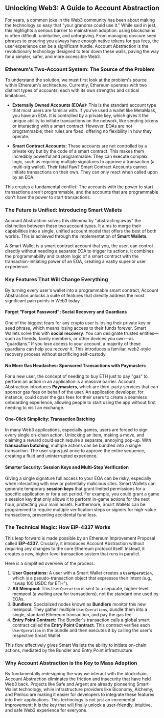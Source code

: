 ## Unlocking Web3: A Guide to Account Abstraction

For years, a common joke in the Web3 community has been about making the technology so easy that "your grandma could use it." While said in jest, this highlights a serious barrier to mainstream adoption: using blockchains is often difficult, unintuitive, and unforgiving. From managing obscure seed phrases to ensuring you always have enough native tokens for gas fees, the user experience can be a significant hurdle. Account Abstraction is the revolutionary technology designed to tear down these walls, paving the way for a simpler, safer, and more accessible Web3.

### Ethereum's Two-Account System: The Source of the Problem

To understand the solution, we must first look at the problem's source within Ethereum's architecture. Currently, Ethereum operates with two distinct types of accounts, each with its own strengths and critical limitations.

*   **Externally Owned Accounts (EOAs):** This is the standard account type that most users are familiar with. If you’ve used a wallet like MetaMask, you have an EOA. It is controlled by a private key, which gives it the unique ability to initiate transactions on the network, like sending tokens or interacting with a smart contract. However, EOAs are not programmable; their rules are fixed, offering no flexibility in how they operate.

*   **Smart Contract Accounts:** These accounts are not controlled by a private key but by the code of a smart contract. This makes them incredibly powerful and programmable. They can execute complex logic, such as requiring multiple signatures to approve a transaction (a multi-sig wallet). Their fatal flaw? Smart Contract Accounts cannot initiate transactions on their own. They can only react when called upon by an EOA.

This creates a fundamental conflict: The accounts with the power to start transactions aren't programmable, and the accounts that are programmable don't have the power to start transactions.

### The Future is Unified: Introducing Smart Wallets

Account Abstraction solves this dilemma by "abstracting away" the distinction between these two account types. It aims to merge their capabilities into a single, unified account model that offers the best of both worlds. This is achieved through the implementation of **Smart Wallets**.

A Smart Wallet is a smart contract account that you, the user, can control directly without needing a separate EOA to trigger its actions. It combines the programmability and custom logic of a smart contract with the transaction-initiating power of an EOA, creating a vastly superior user experience.

### Key Features That Will Change Everything

By turning every user's wallet into a programmable smart contract, Account Abstraction unlocks a suite of features that directly address the most significant pain points in Web3 today.

#### Forget "Forgot Password": Social Recovery and Guardians

One of the biggest fears for any crypto user is losing their private key or seed phrase, which means losing access to their funds forever. Smart Wallets solve this with **social recovery**. You can designate trusted entities—such as friends, family members, or other devices you own—as "guardians." If you lose access to your account, a majority of these guardians can help you recover it. This introduces a familiar, web2-style recovery process without sacrificing self-custody.

#### No More Gas Headaches: Sponsored Transactions with Paymasters

For a new user, the concept of needing to buy ETH just to pay "gas" to perform an action in an application is a massive barrier. Account Abstraction introduces **Paymasters**, which are third-party services that can sponsor gas fees on behalf of the user. An application developer, for instance, could cover the gas fees for their users to create a seamless onboarding experience, allowing people to start using the app without first needing to visit an exchange.

#### One-Click Simplicity: Transaction Batching

In many Web3 applications, especially games, users are forced to sign every single on-chain action. Unlocking an item, making a move, and claiming a reward could each require a separate, annoying pop-up. With **transaction batching**, multiple actions can be bundled into a single transaction. The user signs just once to approve the entire sequence, creating a fluid and uninterrupted experience.

#### Smarter Security: Session Keys and Multi-Step Verification

Giving a single signature full access to your EOA can be risky, especially when interacting with new or potentially malicious sites. Smart Wallets can generate temporary **session keys** that grant limited permissions for a specific application or for a set period. For example, you could grant a game a session key that only allows it to perform in-game actions for the next hour, protecting your main assets. Furthermore, Smart Wallets can be programmed to require multiple verification steps or signers for high-value transactions, preventing accidental fund loss.

### The Technical Magic: How EIP-4337 Works

This leap forward is made possible by an Ethereum Improvement Proposal called **EIP-4337**. Crucially, it introduces Account Abstraction without requiring any changes to the core Ethereum protocol itself. Instead, it creates a new, higher-level transaction system that runs in parallel.

Here is a simplified overview of the process:

1.  **User Operations:** A user with a Smart Wallet creates a **`UserOperation`**, which is a pseudo-transaction object that expresses their intent (e.g., "swap 100 USDC for ETH").
2.  **Alt Mempool:** This `UserOperation` is sent to a separate, higher-level mempool (a waiting area for transactions), not the standard one used by EOAs.
3.  **Bundlers:** Specialized nodes known as **Bundlers** monitor this new mempool. They gather multiple `UserOperations`, bundle them into a single, standard Ethereum transaction, and pay the gas fee.
4.  **Entry Point Contract:** The Bundler's transaction calls a global smart contract called the **Entry Point Contract**. This contract verifies each `UserOperation` in the bundle and then executes it by calling the user's respective Smart Wallet.

This flow effectively gives Smart Wallets the ability to initiate on-chain actions, mediated by the Bundler and Entry Point infrastructure.

### Why Account Abstraction is the Key to Mass Adoption

By fundamentally redesigning the way we interact with the blockchain, Account Abstraction eliminates the friction and insecurity that have held Web3 back. Projects like Safe and Argent are already pioneering Smart Wallet technology, while infrastructure providers like Biconomy, Alchemy, and Pimlico are making it easier for developers to integrate these features into their applications. This technology is not just an incremental improvement; it is the key that will finally unlock a user-friendly, intuitive, and safe Web3 experience for everyone.